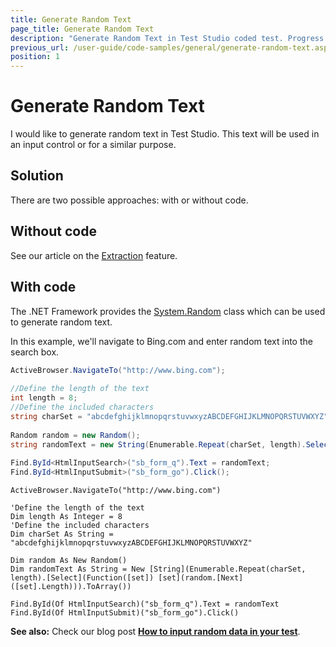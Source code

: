 ```yaml
---
title: Generate Random Text
page_title: Generate Random Text
description: "Generate Random Text in Test Studio coded test. Progress Telerik Testing Framework generate random text and enter it in search box."
previous_url: /user-guide/code-samples/general/generate-random-text.aspx, /user-guide/code-samples/general/generate-random-text
position: 1
---
```

# Generate Random Text

I would like to generate random text in Test Studio. This text will be used in an input control or for a similar purpose.

## Solution

There are two possible approaches: with or without code.

## Without code

See our article on the <a href="/features/verifications/Extraction" target="_blank">Extraction</a> feature.

## With code

The .NET Framework provides the <a href="http://msdn.microsoft.com/en-us/library/system.random.aspx" target="_blank">System.Random</a> class which can be used to generate random text.

In this example, we'll navigate to Bing.com and enter random text into the search box.

````C#
ActiveBrowser.NavigateTo("http://www.bing.com");
 
//Define the length of the text
int length = 8;
//Define the included characters
string charSet = "abcdefghijklmnopqrstuvwxyzABCDEFGHIJKLMNOPQRSTUVWXYZ";
 
Random random = new Random();
string randomText = new String(Enumerable.Repeat(charSet, length).Select(set => set[random.Next(set.Length)]).ToArray());
 
Find.ById<HtmlInputSearch>("sb_form_q").Text = randomText;
Find.ById<HtmlInputSubmit>("sb_form_go").Click();
````
````VB
ActiveBrowser.NavigateTo("http://www.bing.com")
 
'Define the length of the text
Dim length As Integer = 8
'Define the included characters
Dim charSet As String = "abcdefghijklmnopqrstuvwxyzABCDEFGHIJKLMNOPQRSTUVWXYZ"
 
Dim random As New Random()
Dim randomText As String = New [String](Enumerable.Repeat(charSet, length).[Select](Function([set]) [set](random.[Next]([set].Length))).ToArray())
 
Find.ById(Of HtmlInputSearch)("sb_form_q").Text = randomText
Find.ById(Of HtmlInputSubmit)("sb_form_go").Click()
````

__See also:__ Check our blog post <a href="https://www.telerik.com/blogs/how-can-i-input-random-data-into-my-test-run" target="_blank">**How to input random data in your test**</a>.
